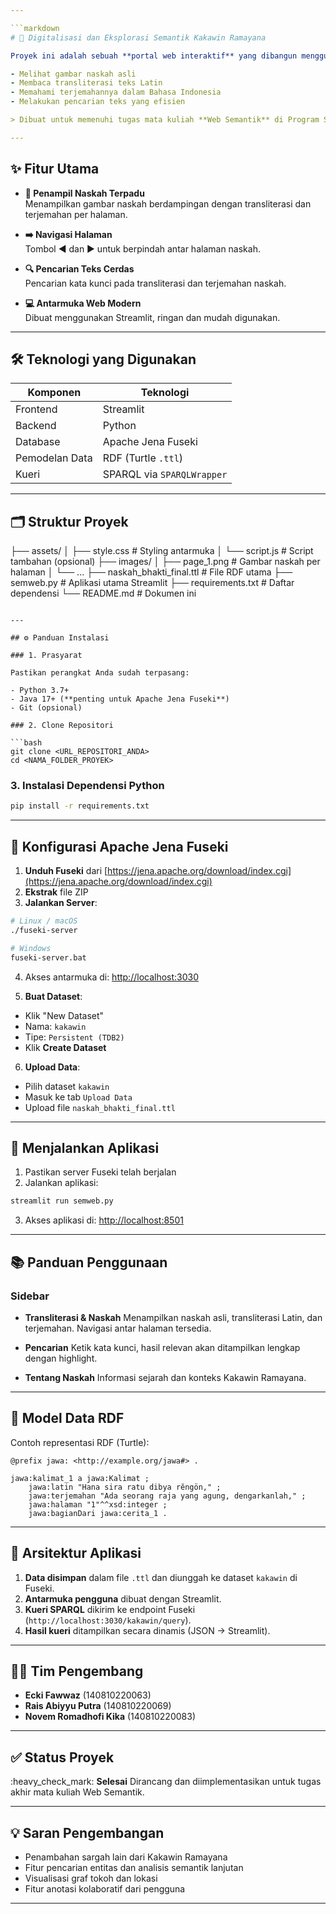 ```yaml
---

```markdown
# 🌸 Digitalisasi dan Eksplorasi Semantik Kakawin Ramayana

Proyek ini adalah sebuah **portal web interaktif** yang dibangun menggunakan teknologi **web semantik** untuk menjelajahi naskah kuno *Kakawin Ramayana*. Aplikasi ini memungkinkan pengguna:

- Melihat gambar naskah asli
- Membaca transliterasi teks Latin
- Memahami terjemahannya dalam Bahasa Indonesia
- Melakukan pencarian teks yang efisien

> Dibuat untuk memenuhi tugas mata kuliah **Web Semantik** di Program Studi Teknik Informatika, Universitas Padjadjaran.

---
```


## ✨ Fitur Utama

- **📖 Penampil Naskah Terpadu**  
  Menampilkan gambar naskah berdampingan dengan transliterasi dan terjemahan per halaman.
  
- **➡️ Navigasi Halaman**  
  Tombol ◀ dan ▶ untuk berpindah antar halaman naskah.

- **🔍 Pencarian Teks Cerdas**  
  Pencarian kata kunci pada transliterasi dan terjemahan naskah.

- **💻 Antarmuka Web Modern**  
  Dibuat menggunakan Streamlit, ringan dan mudah digunakan.

---

## 🛠️ Teknologi yang Digunakan

| Komponen        | Teknologi                       |
|-------------    |---------------------------------|
| Frontend        | Streamlit                       |
| Backend         | Python                          |
| Database        | Apache Jena Fuseki              |
| Pemodelan Data  | RDF (Turtle `.ttl`)             |
| Kueri           | SPARQL via `SPARQLWrapper`      |

---

## 🗂️ Struktur Proyek


├── assets/
│   ├── style.css          # Styling antarmuka
│   └── script.js          # Script tambahan (opsional)
├── images/
│   ├── page\_1.png         # Gambar naskah per halaman
│   └── ...
├── naskah\_bhakti\_final.ttl # File RDF utama
├── semweb.py              # Aplikasi utama Streamlit
├── requirements.txt       # Daftar dependensi
└── README.md              # Dokumen ini

````

---

## ⚙️ Panduan Instalasi

### 1. Prasyarat

Pastikan perangkat Anda sudah terpasang:

- Python 3.7+
- Java 17+ (**penting untuk Apache Jena Fuseki**)
- Git (opsional)

### 2. Clone Repositori

```bash
git clone <URL_REPOSITORI_ANDA>
cd <NAMA_FOLDER_PROYEK>
````

### 3. Instalasi Dependensi Python

```bash
pip install -r requirements.txt
```

---

## 🔧 Konfigurasi Apache Jena Fuseki

1. **Unduh Fuseki** dari [https://jena.apache.org/download/index.cgi](https://jena.apache.org/download/index.cgi)
2. **Ekstrak** file ZIP
3. **Jalankan Server**:

```bash
# Linux / macOS
./fuseki-server

# Windows
fuseki-server.bat
```

4. Akses antarmuka di: [http://localhost:3030](http://localhost:3030)

5. **Buat Dataset**:

* Klik "New Dataset"
* Nama: `kakawin`
* Tipe: `Persistent (TDB2)`
* Klik **Create Dataset**

6. **Upload Data**:

* Pilih dataset `kakawin`
* Masuk ke tab `Upload Data`
* Upload file `naskah_bhakti_final.ttl`

---

## 🚀 Menjalankan Aplikasi

1. Pastikan server Fuseki telah berjalan
2. Jalankan aplikasi:

```bash
streamlit run semweb.py
```

3. Akses aplikasi di: [http://localhost:8501](http://localhost:8501)

---

## 📚 Panduan Penggunaan

### Sidebar

* **Transliterasi & Naskah**
  Menampilkan naskah asli, transliterasi Latin, dan terjemahan. Navigasi antar halaman tersedia.

* **Pencarian**
  Ketik kata kunci, hasil relevan akan ditampilkan lengkap dengan highlight.

* **Tentang Naskah**
  Informasi sejarah dan konteks Kakawin Ramayana.

---

## 🧠 Model Data RDF

Contoh representasi RDF (Turtle):

```turtle
@prefix jawa: <http://example.org/jawa#> .

jawa:kalimat_1 a jawa:Kalimat ;
    jawa:latin "Hana sira ratu dibya rĕngön," ;
    jawa:terjemahan "Ada seorang raja yang agung, dengarkanlah," ;
    jawa:halaman "1"^^xsd:integer ;
    jawa:bagianDari jawa:cerita_1 .
```

---

## 📌 Arsitektur Aplikasi

1. **Data disimpan** dalam file `.ttl` dan diunggah ke dataset `kakawin` di Fuseki.
2. **Antarmuka pengguna** dibuat dengan Streamlit.
3. **Kueri SPARQL** dikirim ke endpoint Fuseki (`http://localhost:3030/kakawin/query`).
4. **Hasil kueri** ditampilkan secara dinamis (JSON → Streamlit).

---

## 🧑‍💻 Tim Pengembang

* **Ecki Fawwaz** (140810220063)
* **Rais Abiyyu Putra** (140810220069)
* **Novem Romadhofi Kika** (140810220083)

---

## ✅ Status Proyek

\:heavy\_check\_mark: **Selesai**
Dirancang dan diimplementasikan untuk tugas akhir mata kuliah Web Semantik.

---

## 💡 Saran Pengembangan

* Penambahan sargah lain dari Kakawin Ramayana
* Fitur pencarian entitas dan analisis semantik lanjutan
* Visualisasi graf tokoh dan lokasi
* Fitur anotasi kolaboratif dari pengguna

---

